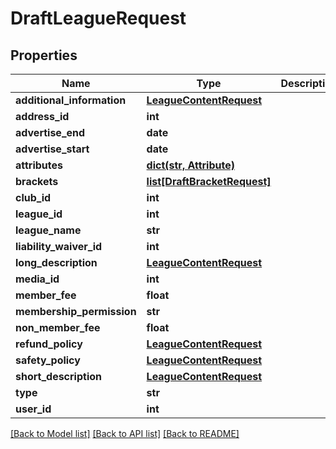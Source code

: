 # DraftLeagueRequest

## Properties
Name | Type | Description | Notes
------------ | ------------- | ------------- | -------------
**additional_information** | [**LeagueContentRequest**](LeagueContentRequest.md) |  | [optional] 
**address_id** | **int** |  | [optional] 
**advertise_end** | **date** |  | [optional] 
**advertise_start** | **date** |  | [optional] 
**attributes** | [**dict(str, Attribute)**](Attribute.md) |  | [optional] 
**brackets** | [**list[DraftBracketRequest]**](DraftBracketRequest.md) |  | [optional] 
**club_id** | **int** |  | 
**league_id** | **int** |  | 
**league_name** | **str** |  | [optional] 
**liability_waiver_id** | **int** |  | [optional] 
**long_description** | [**LeagueContentRequest**](LeagueContentRequest.md) |  | [optional] 
**media_id** | **int** |  | [optional] 
**member_fee** | **float** |  | [optional] 
**membership_permission** | **str** |  | [optional] 
**non_member_fee** | **float** |  | [optional] 
**refund_policy** | [**LeagueContentRequest**](LeagueContentRequest.md) |  | [optional] 
**safety_policy** | [**LeagueContentRequest**](LeagueContentRequest.md) |  | [optional] 
**short_description** | [**LeagueContentRequest**](LeagueContentRequest.md) |  | [optional] 
**type** | **str** |  | [optional] 
**user_id** | **int** |  | 

[[Back to Model list]](../README.md#documentation-for-models) [[Back to API list]](../README.md#documentation-for-api-endpoints) [[Back to README]](../README.md)

